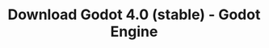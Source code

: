 ---
# Generated by /tools/generators/src/download_archive_generator !!! do not edit by hand !!!
title: 'Download Godot 4.0 (stable) - Godot Engine'
type: 'download/archive'
name: '4.0'
flavor: 'stable'
release_date: '2023-03-01T03:00:00-00:00'
release_notes: 'article/godot-4-0-sets-sail/'
primaryPlatforms:
  - 'android.apk'
  - 'linux.64'
  - 'macos.universal'
  - 'windows.64'
  - 'web'
  - 'templates'
links:
  android.apk:
    name: 'android.apk'
    title: 'Android'
    caption: 'APK Universal (ARM64 + ARMv7 + x86_64 + x86)'
    tags:
      - 'APK download'
      - 'ARM64/v7'
      - 'x86 (64 & 32 bit)'
    hosts:
      github_builds:
        regular: 'https://github.com/godotengine/godot-builds/releases/download/4.0-stable/Godot_v4.0-stable_android_editor.apk'
        mono: '#'
      github:
        regular: 'https://github.com/godotengine/godot/releases/download/4.0-stable/Godot_v4.0-stable_android_editor.apk'
        mono: '#'
  linux.64:
    name: 'linux.64'
    title: 'Linux'
    caption: 'Padrão (x86_64)'
    tags:
      - '64 bit'
    hosts:
      github_builds:
        regular: 'https://github.com/godotengine/godot-builds/releases/download/4.0-stable/Godot_v4.0-stable_linux.x86_64.zip'
        mono: 'https://github.com/godotengine/godot-builds/releases/download/4.0-stable/Godot_v4.0-stable_mono_linux_x86_64.zip'
      github:
        regular: 'https://github.com/godotengine/godot/releases/download/4.0-stable/Godot_v4.0-stable_linux.x86_64.zip'
        mono: 'https://github.com/godotengine/godot/releases/download/4.0-stable/Godot_v4.0-stable_mono_linux_x86_64.zip'
  macos.universal:
    name: 'macos.universal'
    title: 'macOS'
    caption: 'Universal (x86_64 + Silício da Apple)'
    tags:
      - 'Intel/Apple Silicon'
      - '64 bit'
    hosts:
      github_builds:
        regular: 'https://github.com/godotengine/godot-builds/releases/download/4.0-stable/Godot_v4.0-stable_macos.universal.zip'
        mono: 'https://github.com/godotengine/godot-builds/releases/download/4.0-stable/Godot_v4.0-stable_mono_macos.universal.zip'
      github:
        regular: 'https://github.com/godotengine/godot/releases/download/4.0-stable/Godot_v4.0-stable_macos.universal.zip'
        mono: 'https://github.com/godotengine/godot/releases/download/4.0-stable/Godot_v4.0-stable_mono_macos.universal.zip'
  windows.64:
    name: 'windows.64'
    title: 'Windows'
    caption: 'Padrão (x86_64)'
    tags:
      - '64 bit'
    hosts:
      github_builds:
        regular: 'https://github.com/godotengine/godot-builds/releases/download/4.0-stable/Godot_v4.0-stable_win64.exe.zip'
        mono: 'https://github.com/godotengine/godot-builds/releases/download/4.0-stable/Godot_v4.0-stable_mono_win64.zip'
      github:
        regular: 'https://github.com/godotengine/godot/releases/download/4.0-stable/Godot_v4.0-stable_win64.exe.zip'
        mono: 'https://github.com/godotengine/godot/releases/download/4.0-stable/Godot_v4.0-stable_mono_win64.zip'
  web:
    name: 'web'
    title: 'Editor Web'
    caption: ''
    tags:
      - 'Self-hosted'
      - 'Cross-platform'
    hosts:
      github_builds:
        regular: 'https://github.com/godotengine/godot-builds/releases/download/4.0-stable/Godot_v4.0-stable_web_editor.zip'
        mono: '#'
      github:
        regular: 'https://github.com/godotengine/godot/releases/download/4.0-stable/Godot_v4.0-stable_web_editor.zip'
        mono: '#'
  linux.arm64:
    name: 'linux.arm64'
    title: 'Linux'
    caption: 'Padrão (ARM64)'
    tags:
      - 'ARM64'
      - '64 bit'
    hosts:
      github_builds:
        regular: 'https://github.com/godotengine/godot-builds/releases/download/4.0-stable/Godot_v4.0-stable_linux.arm64.zip'
        mono: 'https://github.com/godotengine/godot-builds/releases/download/4.0-stable/Godot_v4.0-stable_mono_linux_arm64.zip'
      github:
        regular: 'https://github.com/godotengine/godot/releases/download/4.0-stable/Godot_v4.0-stable_linux.arm64.zip'
        mono: 'https://github.com/godotengine/godot/releases/download/4.0-stable/Godot_v4.0-stable_mono_linux_arm64.zip'
  linux.32:
    name: 'linux.32'
    title: 'Linux'
    caption: 'Padrão (x86)'
    tags:
      - '32 bit'
    hosts:
      github_builds:
        regular: 'https://github.com/godotengine/godot-builds/releases/download/4.0-stable/Godot_v4.0-stable_linux.x86_32.zip'
        mono: 'https://github.com/godotengine/godot-builds/releases/download/4.0-stable/Godot_v4.0-stable_mono_linux_x86_32.zip'
      github:
        regular: 'https://github.com/godotengine/godot/releases/download/4.0-stable/Godot_v4.0-stable_linux.x86_32.zip'
        mono: 'https://github.com/godotengine/godot/releases/download/4.0-stable/Godot_v4.0-stable_mono_linux_x86_32.zip'
  linux.arm32:
    name: 'linux.arm32'
    title: 'Linux'
    caption: 'Padrão (ARM32)'
    tags:
      - 'ARM32'
      - '32 bit'
    hosts:
      github_builds:
        regular: 'https://github.com/godotengine/godot-builds/releases/download/4.0-stable/Godot_v4.0-stable_linux.arm32.zip'
        mono: 'https://github.com/godotengine/godot-builds/releases/download/4.0-stable/Godot_v4.0-stable_mono_linux_arm32.zip'
      github:
        regular: 'https://github.com/godotengine/godot/releases/download/4.0-stable/Godot_v4.0-stable_linux.arm32.zip'
        mono: 'https://github.com/godotengine/godot/releases/download/4.0-stable/Godot_v4.0-stable_mono_linux_arm32.zip'
  windows.32:
    name: 'windows.32'
    title: 'Windows'
    caption: 'Padrão (x86)'
    tags:
      - '32 bit'
    hosts:
      github_builds:
        regular: 'https://github.com/godotengine/godot-builds/releases/download/4.0-stable/Godot_v4.0-stable_win32.exe.zip'
        mono: 'https://github.com/godotengine/godot-builds/releases/download/4.0-stable/Godot_v4.0-stable_mono_win32.zip'
      github:
        regular: 'https://github.com/godotengine/godot/releases/download/4.0-stable/Godot_v4.0-stable_win32.exe.zip'
        mono: 'https://github.com/godotengine/godot/releases/download/4.0-stable/Godot_v4.0-stable_mono_win32.zip'
  aar_library:
    name: 'aar_library'
    title: 'Biblioteca de AAR'
    caption: ''
    tags:
      - 'Android plugins'
      - 'Java'
      - 'Kotlin'
    hosts:
      github_builds:
        regular: 'https://github.com/godotengine/godot-builds/releases/download/4.0-stable/godot-lib.4.0.stable.template_release.aar'
        mono: '#'
      github:
        regular: 'https://github.com/godotengine/godot/releases/download/4.0-stable/godot-lib.4.0.stable.template_release.aar'
        mono: '#'
  templates:
    name: 'templates'
    title: 'Modelos de exportação'
    caption: ''
    tags:
      - 'Utilizado para exportar os seus jogos para todas as plataformas suportadas'
    hosts:
      github_builds:
        regular: 'https://github.com/godotengine/godot-builds/releases/download/4.0-stable/Godot_v4.0-stable_export_templates.tpz'
        mono: 'https://github.com/godotengine/godot-builds/releases/download/4.0-stable/Godot_v4.0-stable_mono_export_templates.tpz'
      github:
        regular: 'https://github.com/godotengine/godot/releases/download/4.0-stable/Godot_v4.0-stable_export_templates.tpz'
        mono: 'https://github.com/godotengine/godot/releases/download/4.0-stable/Godot_v4.0-stable_mono_export_templates.tpz'
---